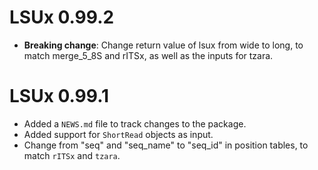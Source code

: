 # LSUx 0.99.2
* **Breaking change**: Change return value of lsux from wide to long, to match
  merge_5_8S and rITSx, as well as the inputs for tzara.

# LSUx 0.99.1

* Added a `NEWS.md` file to track changes to the package.
* Added support for `ShortRead` objects as input.
* Change from "seq" and "seq_name" to "seq_id" in position tables, to match
  `rITSx` and `tzara`.
